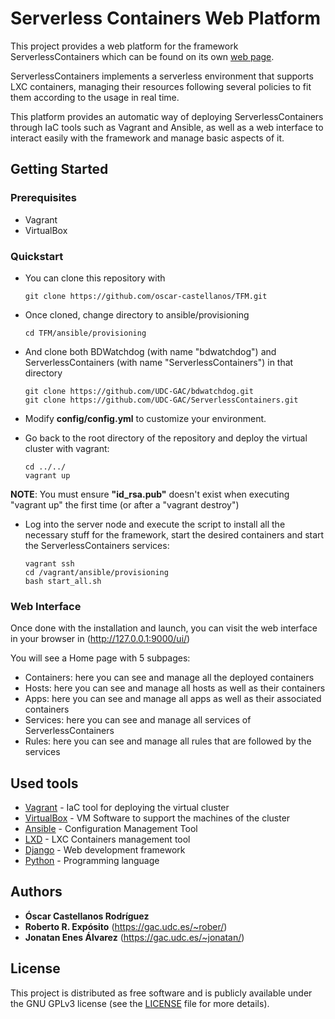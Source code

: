 # Serverless Containers Web Platform

This project provides a web platform for the framework ServerlessContainers which can be found on its own [web page](http://bdwatchdog.dec.udc.es/serverless/index.html). 

ServerlessContainers implements a serverless environment that supports LXC containers, managing their resources following several policies to fit them according to the usage in real time.

This platform provides an automatic way of deploying ServerlessContainers through IaC tools such as Vagrant and Ansible, as well as a web interface to interact easily with the framework and manage basic aspects of it.

## Getting Started

### Prerequisites
- Vagrant
- VirtualBox

### Quickstart
- You can clone this repository with
    ```
    git clone https://github.com/oscar-castellanos/TFM.git
    ```

- Once cloned, change directory to ansible/provisioning 
    ```
    cd TFM/ansible/provisioning
    ```

- And clone both BDWatchdog (with name "bdwatchdog") and ServerlessContainers (with name "ServerlessContainers") in that directory

    ```
    git clone https://github.com/UDC-GAC/bdwatchdog.git
    git clone https://github.com/UDC-GAC/ServerlessContainers.git
    ```

- Modify **config/config.yml** to customize your environment.

- Go back to the root directory of the repository and deploy the virtual cluster with vagrant:
    ```
    cd ../../
    vagrant up
    ```

**NOTE**: You must ensure **"id_rsa.pub"** doesn't exist when executing "vagrant up" the first time (or after a "vagrant destroy")

- Log into the server node and execute the script to install all the necessary stuff for the framework, start the desired containers and start the ServerlessContainers services:
    ```
    vagrant ssh
    cd /vagrant/ansible/provisioning
    bash start_all.sh
    ```

### Web Interface

Once done with the installation and launch, you can visit the web interface in your browser in (http://127.0.0.1:9000/ui/)

You will see a Home page with 5 subpages:
- Containers: here you can see and manage all the deployed containers
- Hosts: here you can see and manage all hosts as well as their containers
- Apps: here you can see and manage all apps as well as their associated containers
- Services: here you can see and manage all services of ServerlessContainers
- Rules: here you can see and manage all rules that are followed by the services

## Used tools
- [Vagrant](https://www.vagrantup.com/) - IaC tool for deploying the virtual cluster
- [VirtualBox](https://www.virtualbox.org) - VM Software to support the machines of the cluster
- [Ansible](https://www.ansible.com/) - Configuration Management Tool
- [LXD](https://linuxcontainers.org/lxd/) - LXC Containers management tool
- [Django](https://www.djangoproject.com/) - Web development framework
- [Python](https://www.python.org) - Programming language

## Authors

* **&Oacute;scar Castellanos Rodr&iacute;guez**
* **Roberto R. Exp&oacute;sito** (https://gac.udc.es/~rober/)
* **Jonatan Enes &Aacute;lvarez** (https://gac.udc.es/~jonatan/)

## License
This project is distributed as free software and is publicly available under the GNU GPLv3 license (see the [LICENSE](LICENSE) file for more details).